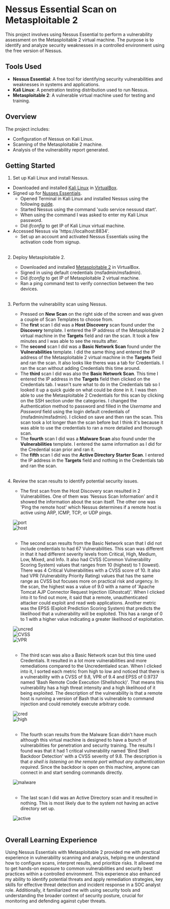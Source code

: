 # Nessus Essential Scan on Metasploitable 2

This project involves using Nessus Essential to perform a vulnerability assessment on the Metasploitable 2 virtual machine. The purpose is to identify and analyze security weaknesses in a controlled environment using the free version of Nessus. <br>


## Tools Used
- **Nessus Essential**: A free tool for identifying security vulnerabilities and weaknesses in systems and applications. <br>
- **Kali Linux**: A penetration testing distribution used to run Nessus. <br>
- **Metasploitable 2**: A vulnerable virtual machine used for testing and training. <br>

## Overview
The project includes: <br>
- Configuration of Nessus on Kali Linux. <br>
- Scanning of the Metasploitable 2 machine. <br>
- Analysis of the vulnerability report generated. <br>

## Getting Started
1. Set up Kali Linux and install Nessus.
  - Downloaded and installed [Kali Linux](https://www.kali.org/get-kali/#kali-installer-images) in [VirtualBox](https://www.virtualbox.org/wiki/Downloads).
  - Signed up for [Nusses Essentials](https://www.tenable.com/products/nessus/nessus-essentials).
    -  Opened Terminal in Kali Linux and installed Nessus using the following [guide](https://docs.tenable.com/nessus/Content/InstallNessusLinux.htm).
    -  Started Nessus using the command 'sudo service nessusd start'.
      - When using the command I was asked to enter my Kali Linux password.
    -  Did *ifconfig* to get IP of Kali Linux virtual machine.
  - Accessed Nessus via 'https://localhost:8834'.
    - Set up an account and activated Nessus Essentials using the activation code from signup.
    <br>
2. Deploy Metasploitable 2.
    - Downloaded and installed [Metasploitable 2](https://sourceforge.net/projects/metasploitable/) in VirtualBox.
    - Signed in using default credentials (msfadmin/msfadmin).
    - Did *ifconfig* to get IP of Metasploitable 2 virtual machine.
    - Ran a ping command test to verify connection between the two devices. <br>
    <br>
3. Perform the vulnerability scan using Nessus. <br>
    - Pressed on **New Scan** on the right side of the screen and was given a couple of Scan Templates to choose from.
    - The **first** scan I did was a **Host Discovery** scan found under the **Discovery** template. I entered the IP address of the Metasploitable 2 virtual machine in the **Targets** field and ran the scan. It took a few minutes and I was able to see the results after.
    - The **second** scan I did was a **Basic Network Scan** found under the **Vulnerabilities** template. I did the same thing and entered the IP address of the Metasploitable 2 virtual machine in the **Targets** field and ran the scan. It also looks like theres was a tab for Credentials. I ran the scan without adding Credentials this time around.
    - The **third** scan I did was also the **Basic Network Scan**. This time I entered the IP address in the **Targets** field then clicked on the Credentials tab. I wasn't sure what to do in the Credentials tab so I looked it up a quick guide on what could be done in it. I was then able to use the Metasploitable 2 Credentials for this scan by clicking on the SSH section under the categories. I changed the Authentication method to password and filled in the *Username* and *Password* field using the login default credentials of (msfadmin/msfadmin). I clicked on save and then ran the scan. This scan took a lot longer than the scan before but I think it's because it was able to use the credentials to ran a more detailed and thorough scan.
    - The **fourth** scan I did was a **Malware Scan** also found under the **Vulnerabilities** template. I entered the same information as I did for the Credential scan prior and ran it.
    - The **fifth** scan I did was the **Active Directory Starter Scan**. I entered the IP address in the **Targets** field and nothing in the Credentials tab and ran the scan. <br>
    <br>
4. Review the scan results to identify potential security issues. <br>
    - The first scan from the Host Discovery scan resulted in 2 Vulnerabilities. One of them was 'Nessus Scan Information' and it showed the information about the scan itself. The other one was 'Ping the remote host' which Nessus determines if a remote host is active using ARP, ICMP, TCP, or UDP pings. <br>
    
    ![port](images/port.png) <br>
    ![host](images/host.png) <br>
      <br>
    - The second scan results from the Basic Network scan that I did not include credentials to had 67 Vulnerabilities. This scan was different in that it had different severity levels from Critical, High, Medium, Low, Mixed, and Info. It also had CVSS (Common Vulnerability Scoring System) values that ranges from 10 (highest) to 1 (lowest). There was 4 Critical Vulnerabilities with a CVSS score of 10. It also had VPR (Vulnerability Priority Rating) values that has the same range as CVSS but focuses more on practical risk and urgency. In the scan, the highest was a value of 9.0 with a name of 'Apache Tomcat AJP Connector Request Injection (Ghostcat)'. When I clicked into it to find out more, it said that a remote, unauthenticated attacker could exploit and read web applications. Another metric was the EPSS (Exploit Prediction Scoring System) that predicts the likelihood that a vulnerability will be exploited. This has a range of 0 to 1 with a higher value indicating a greater likelihood of exploitation. <br>
    
    ![uncred](images/port.png) <br>
    ![CVSS](images/CVSS.png) <br>
    ![VPR](images/VPR.png) <br>
    <br>
    - The third scan was also a Basic Network scan but this time used Credentials. It resulted in a lot more vulnerabilities and more remediations compared to the Uncredentialed scan. When I clicked into it, I sorted each metric from high to low and noticed that there is a vulnerability with a CVSS of 9.8, VPR of 9.4 and EPSS of 0.9737 named 'Bash Remote Code Execution (Shellshock)'. That means this vulnerability has a high threat intensity and a high likelihood of it being exploited. The description of the vulnerability is that a remote host is running a version of Bash that is vulnerable to command injection and could remotely execute arbitrary code. <br>
    
    ![cred](images/cred.png) <br>
    ![high](images/high.png) <br>
    <br>
    - The fourth scan results from the Malware Scan didn't have much although this virtual machine is designed to have a bunch of vulnerabilities for penetration and security training. The results I found was that it had 1 critical vulnerability named 'Bind Shell Backdoor Detection' with a CVSS severity of 9.8. The description is that *a shell is listening on the remote port without any authentication required*. Since the backdoor is open on this machine, anyone can connect in and start sending commands directly. <br>
    
    ![malware](images/malware.png) <br>
    <br>
    - The last scan I did was an Active Directory scan and it resulted in nothing. This is most likely due to the system not having an active directory set up. <br>
    
     ![active](images/active.png) <br>
    <br>

## Overall Learning Experience
Using Nessus Essentials with Metasploitable 2 provided me with practical experience in vulnerability scanning and analysis, helping me understand how to configure scans, interpret results, and prioritize risks. It allowed me to get hands-on exposure to common vulnerabilities and security best practices within a controlled environment. This experience also enhanced my ability to identify potential threats and apply remediation strategies, key skills for effective threat detection and incident response in a SOC analyst role. Additionally, it familiarized me with using security tools and understanding the broader context of security posture, crucial for monitoring and defending against cyber threats.
